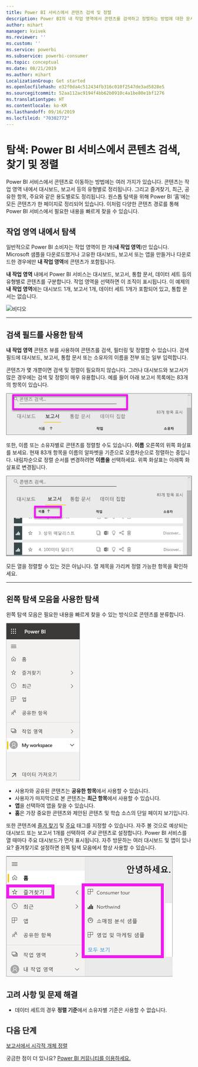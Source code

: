 ```yaml
---
title: Power BI 서비스에서 콘텐츠 검색 및 정렬
description: Power BI의 내 작업 영역에서 콘텐츠를 검색하고 정렬하는 방법에 대한 문서
author: mihart
manager: kvivek
ms.reviewer: ''
ms.custom: ''
ms.service: powerbi
ms.subservice: powerbi-consumer
ms.topic: conceptual
ms.date: 08/21/2019
ms.author: mihart
LocalizationGroup: Get started
ms.openlocfilehash: e32f0da4c512434fb316c010f2547de3ad5828e5
ms.sourcegitcommit: 52aa112ac9194f4bb62b0910c4a1be80e1bf1276
ms.translationtype: HT
ms.contentlocale: ko-KR
ms.lasthandoff: 09/16/2019
ms.locfileid: "70302772"
---
```

# <a name="navigation-searching-finding-and-sorting-content-in-power-bi-service"></a>탐색: Power BI 서비스에서 콘텐츠 검색, 찾기 및 정렬
Power BI 서비스에서 콘텐츠로 이동하는 방법에는 여러 가지가 있습니다. 콘텐츠는 작업 영역 내에서 대시보드, 보고서 등의 유형별로 정리됩니다.  그리고 즐겨찾기, 최근, 공유한 항목, 주요와 같은 용도별로도 정리됩니다. 원스톱 탐색을 위해 Power BI ‘홈’에는 모든 콘텐츠가 한 페이지로 정리되어 있습니다.  이처럼 다양한 콘텐츠 경로를 통해 Power BI 서비스에서 필요한 내용을 빠르게 찾을 수 있습니다.  

## <a name="navigation-within-workspaces"></a>작업 영역 내에서 탐색

일반적으로 Power BI 소비자는 작업 영역이  한 개(**내 작업 영역**)만 있습니다. Microsoft 샘플을 다운로드했거나 고유한 대시보드, 보고서 또는 앱을 만들거나 다운로드한 경우에만 **내 작업 영역**에 콘텐츠가 포함됩니다.  

**내 작업 영역** 내에서 Power BI 서비스는 대시보드, 보고서, 통합 문서, 데이터 세트 등의 유형별로 콘텐츠를 구분합니다. 작업 영역을 선택하면 이 조직이 표시됩니다. 이 예제의 **내 작업 영역**에는 대시보드 1개, 보고서 1개, 데이터 세트 1개가 포함되어 있고, 통합 문서는 없습니다.

![비디오](./media/end-user-search-sort/myworkspace/myworkspace.gif)

________________________________________
## <a name="navigation-using-the-search-field"></a>검색 필드를 사용한 탐색
**내 작업 영역** 콘텐츠 뷰를 사용하여 콘텐츠를 검색, 필터링 및 정렬할 수 있습니다. 검색 필드에 대시보드, 보고서, 통합 문서 또는 소유자의 이름을 전부 또는 일부 입력합니다.  

콘텐츠가 몇 개뿐이면 검색 및 정렬이 필요하지 않습니다.  그러나 대시보드와 보고서가 많은 경우에는 검색 및 정렬이 매우 유용합니다. 예를 들어 아래 보고서 목록에는 83개의 항목이 있습니다. 

![보고서 검색](./media/end-user-experience/power-bi-search.png)

또한, 이름 또는 소유자별로 콘텐츠를 정렬할 수도 있습니다. **이름** 오른쪽의 위쪽 화살표를 보세요. 현재 83개 항목을 이름의 알파벳을 기준으로 오름차순으로 정렬하는 중입니다. 내림차순으로 정렬 순서를 변경하려면 **이름을** 선택하세요. 위쪽 화살표는 아래쪽 화살표로 변경됩니다.

![내용 정렬](./media/end-user-experience/power-bi-sort-new.png)

모든 열을 정렬할 수 있는 것은 아닙니다. 열 제목을 가리켜 정렬 가능한 항목을 확인하세요.

___________________________________________________________________
## <a name="navigation-using-the-left-nav-bar"></a>왼쪽 탐색 모음을 사용한 탐색
왼쪽 탐색 모음은 필요한 내용을 빠르게 찾을 수 있는 방식으로 콘텐츠를 분류합니다.  

![왼쪽 탐색 모음](./media/end-user-search-sort/power-bi-navbar.png)


- 사용자와 공유된 콘텐츠는 **공유한 항목**에서 사용할 수 있습니다.
- 사용자가 마지막으로 본 콘텐츠는 **최근 항목**에서 사용할 수 있습니다. 
- **앱**을 선택하여 앱을 찾을 수 있습니다.
- **홈**은 가장 중요한 콘텐츠와 제안된 콘텐츠 및 학습 소스의 단일 페이지 보기입니다.

또한 콘텐츠에 [즐겨 찾기](end-user-favorite.md) 및 [주요](end-user-featured.md) 태그를 지정할 수 있습니다. 자주 볼 것으로 예상되는 대시보드 또는 보고서 1개를 선택하여 *주요* 콘텐츠로 설정합니다. Power BI 서비스를 열 때마다 주요 대시보드가 먼저 표시됩니다. 자주 방문하는 여러 대시보드 및 앱이 있나요? 즐겨찾기로 설정하면 왼쪽 탐색 모음에서 항상 사용할 수 있습니다.

![즐겨찾기 플라이아웃](./media/end-user-search-sort/power-bi-favorite.png)



## <a name="considerations-and-troubleshooting"></a>고려 사항 및 문제 해결
* 데이터 세트의 경우 **정렬 기준**에서 소유자별 기준은 사용할 수 없습니다.

## <a name="next-steps"></a>다음 단계
[보고서에서 시각적 개체 정렬](end-user-change-sort.md)

궁금한 점이 더 있나요? [Power BI 커뮤니티를 이용하세요.](http://community.powerbi.com/)
